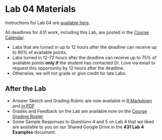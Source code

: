 # Lab 04 Materials

Instructions for Lab 04 are [available here](https://github.com/THOMASELOVE/431-2021/blob/main/labs/lab04/lab04.md).

All deadlines for 431 work, including this Lab, are posted in the [Course Calendar](https://thomaselove.github.io/431/calendar.html).

- Labs that are turned in up to 12 hours after the deadline can receive up to 90% of available points.
- Labs turned in 12-72 hours after the deadline can receive up to 75% of available points **only if** the student has contacted Dr. Love via email to request this opportunity by 12 hours after the deadline. 
- Otherwise, we will not grade or give credit for late Labs.

## After the Lab

- Answer Sketch and Grading Rubric are now available in [R Markdown](https://github.com/THOMASELOVE/431-2021/blob/main/labs/lab04/sketch/lab04_sketch.Rmd) and [in PDF](https://github.com/THOMASELOVE/431-2021/blob/main/labs/lab04/sketch/lab04_sketch.pdf)
- Grades and Feedback on the Lab are available now on the [Course Grading Roster](https://bit.ly/431-2021-grades).
- Some Sample Responses to Questions 4 and 5 on Lab 4 that we liked are available to you on our Shared Google Drive in the **431 Lab 4 Examples** document.

